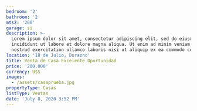 ```yaml
---
bedroom: '2'
bathroom: '2'
mts2: '200'
garage: si
description: >-
  Lorem ipsum dolor sit amet, consectetur adipiscing elit, sed do eiusmod tempor
  incididunt ut labore et dolore magna aliqua. Ut enim ad minim veniam, quis
  nostrud exercitation ullamco laboris nisi ut aliquip ex ea commodo consequat.
location: '18 de Julio, Durazno'
title: Venta de Casa Excelente Oportunidad
price: '200.000'
currency: U$S
images:
  - /assets/casaprueba.jpg
propertyType: Casas
listType: Ventas
date: 'July 8, 2020 3:52 PM'
---
```



